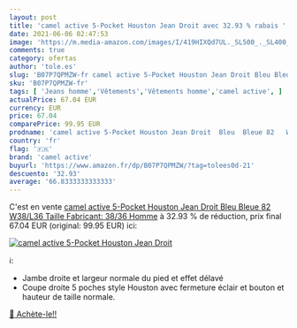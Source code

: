 ```yaml
---
layout: post
title: 'camel active 5-Pocket Houston Jean Droit avec 32.93 % rabais '
date: 2021-06-06 02:47:53
image: 'https://m.media-amazon.com/images/I/419HIXQd7UL._SL500_._SL400_.jpg'
comments: true
category: ofertas
author: 'tole.es'
slug: 'B07P7QPMZW-fr camel active 5-Pocket Houston Jean Droit Bleu Bleue 82...'
sku: 'B07P7QPMZW-fr'
tags: [ 'Jeans homme','Vêtements','Vêtements homme','camel active', ]
actualPrice: 67.04 EUR
currency: EUR
price: 67.04
comparePrice: 99.95 EUR
prodname: 'camel active 5-Pocket Houston Jean Droit  Bleu  Bleue 82   W38/L36  Taille Fabricant: 38/36  Homme'
country: 'fr'
flag: '🇫🇷'
brand: 'camel active'
buyurl: 'https://www.amazon.fr/dp/B07P7QPMZW/?tag=tolees0d-21'
descuento: '32.93'
average: '66.8333333333333'
---
```


C'est en vente [camel active 5-Pocket Houston Jean Droit  Bleu  Bleue 82   W38/L36  Taille Fabricant: 38/36  Homme](https://www.amazon.fr/dp/B07P7QPMZW/?tag=tolees0d-21)  à  32.93 % de réduction, prix final  67.04 EUR (original: 99.95 EUR) ici:

[![camel active 5-Pocket Houston Jean Droit](https://m.media-amazon.com/images/I/419HIXQd7UL._SL500_._SL400_.jpg)](https://www.amazon.fr/dp/B07P7QPMZW/?tag=tolees0d-21)

ℹ️:

- Jambe droite et largeur normale du pied et effet délavé
- Coupe droite 5 poches style Houston avec fermeture éclair et bouton et hauteur de taille normale.

[🛒 Achète-le!!](https://www.amazon.fr/dp/B07P7QPMZW/?tag=tolees0d-21)
